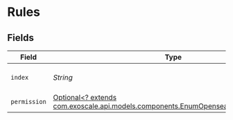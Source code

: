 # Rules


## Fields

| Field                                                                                                                                          | Type                                                                                                                                           | Required                                                                                                                                       | Description                                                                                                                                    |
| ---------------------------------------------------------------------------------------------------------------------------------------------- | ---------------------------------------------------------------------------------------------------------------------------------------------- | ---------------------------------------------------------------------------------------------------------------------------------------------- | ---------------------------------------------------------------------------------------------------------------------------------------------- |
| `index`                                                                                                                                        | *String*                                                                                                                                       | :heavy_check_mark:                                                                                                                             | OpenSearch index pattern                                                                                                                       |
| `permission`                                                                                                                                   | [Optional<? extends com.exoscale.api.models.components.EnumOpensearchRulePermission>](../../models/components/EnumOpensearchRulePermission.md) | :heavy_minus_sign:                                                                                                                             | N/A                                                                                                                                            |